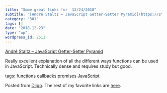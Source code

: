 ```yaml
---
title: "Some great links for  12/24/2018"
subtitle: "[André Staltz – JavaScript Getter-Setter Pyramid](https://staltz.com/javascript-getter-setter-pyrami..."
category: "301"
tags: []
date: "2018-12-23"
type: "wp"
wordpress_id: 2511
---
```

[André Staltz – JavaScript Getter-Setter Pyramid](https://staltz.com/javascript-getter-setter-pyramid.html) 

Really excellent explanation of all the different ways functions can be used in JavaScript. Technically dense and requires study but good.

 tags: [functions](https://www.diigo.com/user/pitosalas/functions) [callbacks](https://www.diigo.com/user/pitosalas/callbacks) [promises](https://www.diigo.com/user/pitosalas/promises) [JavaScript](https://www.diigo.com/user/pitosalas/JavaScript)

Posted from [Diigo](https://www.diigo.com). The rest of my favorite links are [here](https://www.diigo.com/user/pitosalas).